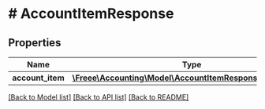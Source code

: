 # # AccountItemResponse

## Properties

Name | Type | Description | Notes
------------ | ------------- | ------------- | -------------
**account_item** | [**\Freee\Accounting\Model\AccountItemResponseAccountItem**](AccountItemResponseAccountItem.md) |  | 

[[Back to Model list]](../../README.md#documentation-for-models) [[Back to API list]](../../README.md#documentation-for-api-endpoints) [[Back to README]](../../README.md)


